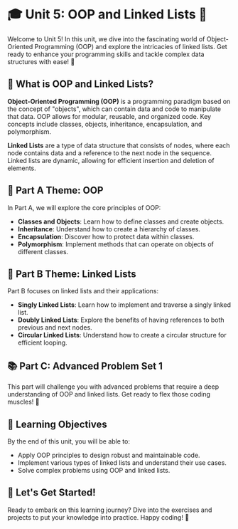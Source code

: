 # 🎓 Unit 5: OOP and Linked Lists 🚀

Welcome to Unit 5! In this unit, we dive into the fascinating world of Object-Oriented Programming (OOP) and explore the intricacies of linked lists. Get ready to enhance your programming skills and tackle complex data structures with ease! 💪

## 🤔 What is OOP and Linked Lists?

**Object-Oriented Programming (OOP)** is a programming paradigm based on the concept of "objects", which can contain data and code to manipulate that data. OOP allows for modular, reusable, and organized code. Key concepts include classes, objects, inheritance, encapsulation, and polymorphism.

**Linked Lists** are a type of data structure that consists of nodes, where each node contains data and a reference to the next node in the sequence. Linked lists are dynamic, allowing for efficient insertion and deletion of elements.

## 🧩 Part A Theme: OOP

In Part A, we will explore the core principles of OOP:
- **Classes and Objects**: Learn how to define classes and create objects.
- **Inheritance**: Understand how to create a hierarchy of classes.
- **Encapsulation**: Discover how to protect data within classes.
- **Polymorphism**: Implement methods that can operate on objects of different classes.

## 🔗 Part B Theme: Linked Lists

Part B focuses on linked lists and their applications:
- **Singly Linked Lists**: Learn how to implement and traverse a singly linked list.
- **Doubly Linked Lists**: Explore the benefits of having references to both previous and next nodes.
- **Circular Linked Lists**: Understand how to create a circular structure for efficient looping.

## 📚 Part C: Advanced Problem Set 1
This part will challenge you with advanced problems that require a deep understanding of OOP and linked lists. Get ready to flex those coding muscles! 💪

## 🎯 Learning Objectives

By the end of this unit, you will be able to:
- Apply OOP principles to design robust and maintainable code.
- Implement various types of linked lists and understand their use cases.
- Solve complex problems using OOP and linked lists.

## 🚀 Let's Get Started!

Ready to embark on this learning journey? Dive into the exercises and projects to put your knowledge into practice. Happy coding! 🎉
